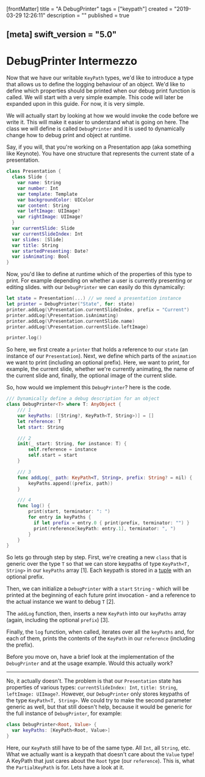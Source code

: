 [frontMatter]
title = "A DebugPrinter"
tags = ["keypath"]
created = "2019-03-29 12:26:11"
description = ""
published = true

[meta]
swift_version = "5.0"
---

# DebugPrinter Intermezzo

Now that we have our writable `KeyPath` types, we'd like to introduce a type that allows us to define the logging behaviour of an object. We'd like to define which properties should be printed when our debug print function is called. We will start with a very simple example. This code will later be expanded upon in this guide. For now, it is very simple.

We will actually start by looking at how we would invoke the code before we write it. This will make it easier to understand what is going on here. The class we will define is called `DebugPrinter` and it is used to dynamically change how to debug print and object at runtime.

Say, if you will, that you're working on a Presentation app (aka something like Keynote). You have one structure that represents the current state of a presentation.

``` Swift
class Presentation {
  class Slide {
    var name: String
    var number: Int
    var template: Template
    var backgroundColor: UIColor
    var content: String
    var leftImage: UIImage?
    var rightImage: UIImage?
  }
  var currentSlide: Slide
  var currentSlideIndex: Int
  var slides: [Slide]
  var title: String
  var startedPresenting: Date?
  var isAnimating: Bool
}
```

Now, you'd like to define at runtime which of the properties of this type to print. For example depending on whether a user is currently presenting or editing slides. with our `DebugPrinter` we can easily do this dynamically:

``` Swift
let state = Presentation(...) // we need a presentation instance
let printer = DebugPrinter("State", for: state)
printer.addLog(\Presentation.currentSlideIndex, prefix = "Current")
printer.addLog(\Presentation.isAnimating)
printer.addLog(\Presentation.currentSlide.name)
printer.addLog(\Presentation.currentSlide.leftImage)

printer.log()
```

So here, we first create a `printer` that holds a reference to our `state` (an instance of our `Presentation`). Next, we define which parts of the `animation` we want to print (including an optional prefix). Here, we want to print, for example, the current slide, whether we're currently animating, the name of the current slide and, finally, the optional image of the current slide.

So, how would we implement this `DebugPrinter`? here is the code.

``` Swift
/// Dynamically define a debug description for an object
class DebugPrinter<T> where T: AnyObject {
    /// 1
    var keyPaths: [(String?, KeyPath<T, String>)] = []
    let reference: T
    let start: String

    /// 2
    init(_ start: String, for instance: T) {
        self.reference = instance
        self.start = start
    }

    /// 3
    func addLog(_ path: KeyPath<T, String>, prefix: String? = nil) {
        keyPaths.append((prefix, path))
    }

    /// 4
    func log() {
        print(start, terminator: ": ")
        for entry in keyPaths {
          if let prefix = entry.0 { print(prefix, terminator: "") }
          print(reference[keyPath: entry.1], terminator: ", ")
        }
    }
}
```

So lets go through step by step. First, we're creating a new `class` that is generic over the type `T` so that we can store keypaths of type `KeyPath<T, String>` in our `keyPaths` array [1]. Each keypath is stored in a [tuple](lnk::tuple) with an optional prefix.

Then, we can initialize a `DebugPrinter` with a `start` `String` - which will be printed at the beginning of each future print invocation - and a reference to the actual instance we want to debug `T` [2].

The `addLog` function, then, inserts a new `KeyPath` into our `keyPaths` array (again, including the optional `prefix`) [3].

Finally, the `log` function, when called, iterates over all the `keyPaths` and, for each of them, prints the contents of the `KeyPath` in our `reference` (including the prefix).

Before you move on, have a brief look at the implementation of the `DebugPrinter` and at the usage example. Would this actually work? 

---

No, it actually doesn't. The problem is that our `Presentation` state has properties of various types: `currentSlideIndex: Int`, `title: String`, `leftImage: UIImage?`. However, our `DebugPrinter` only stores keypaths of the type `KeyPath<T, String>`. We could try to make the second parameter generic as well, but that still doesn't help, because it would be generic for the full instance of `DebugPrinter`, for example:

``` Swift
class DebugPrinter<Root, Value> {
  var keyPaths: [KeyPath<Root, Value>]
}
```

Here, our `KeyPath` still have to be of the same type. All `Int`, all `String`, etc. What we actually want is a keypath that doesn't care about the `Value` type! A KeyPath that just cares about the `Root` type (our `reference`). This is, what the `PartialKeyPath` is for. Lets have a look at it.
